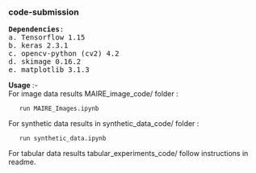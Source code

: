 ### code-submission

<pre>
<b>Dependencies</b>:
a. Tensorflow 1.15
b. keras 2.3.1
c. opencv-python (cv2) 4.2
d. skimage 0.16.2
e. matplotlib 3.1.3
</pre>

<b>Usage</b> :- </br>
For image data results MAIRE_image_code/ folder : 
```
   run MAIRE_Images.ipynb
```

For synthetic data results in synthetic_data_code/ folder :
```
   run synthetic_data.ipynb
```

For tabular data results tabular_experiments_code/ follow instructions in readme.


